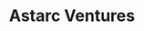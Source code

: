 ---
layout: firm_page
title: "Astarc Ventures"
id: "astarcventures.com"
permalink: "/astarcventuresastarcventures.com/"
website: "https://astarcventures.com"
offices: "Mumbai (India)"
investment_stages: "Pre-Seed, Seed, Series A"
portfolio_companies: "Rapido, Zypp Electric, Pixis, PharmEasy, Rooter, Jai Kisan, Purple Style Labs, Chingari, CREDR, tunehq.ai, Coutloot, Melorra, Dataloop, Home Capital, Blitz Logistics, Hailo, Freight Tiger, Money Club, MEDCORDS, Hyperloop One, Treedom, CytoReason, ION Energy, Ripple, SureClaim, Juno, Railofy, 9Stacks, Spyne, Lucidity, Findmeashoe, Infinite Analytics, Adonmo, Foyr, Liv.ai, School of Accelerated Learning, Repup, Koovers"
portfolio_link: "https://astarcventures.com/portfolio/"
investment_markets: "Auto-Tech, Mobility, Deep-Tech, AI, ML, Health-Tech, Gaming, Agri-Tech, E-commerce, Marketplaces, Fin-Tech, Logistics, Climate-Tech"
founded_year: "2015"
description: "Astarc Ventures is an early-stage, sector-agnostic venture capital fund. It invests in select technology companies globally, leveraging its operating experience across multiple industries to support early-stage growth. The firm focuses on strategic sectors aligned with Astarc Group and sector-agnostic themes."
linkedin: "https://www.linkedin.com/company/13582484/"
twitter: "https://twitter.com/AstarcVentures"
instagram: ""
team_page: "https://astarcventures.com/team/"
investor_type: "Venture Capital, Family Office"
crunchbase: "https://www.crunchbase.com/organization/astarcventures"
pitchbook: "https://pitchbook.com/profiles/investor/107889-58"

# SEO Optimization
meta_title: "Astarc Ventures - VC Firm - projectstartups.com"
meta_description: "Astarc Ventures, Astarc Ventures is an early-stage, sector-agnostic venture capital fund. It invests in select technology companies globally, leveraging its operating ..."
meta_keywords: "Astarc Ventures, Auto-Tech, Mobility, Deep-Tech, AI, ML, Health-Tech, Gaming, Agri-Tech, E-commerce, Marketplaces, Fin-Tech, Logistics, Climate-Tech, VC firm, venture capital, startup investor, projectstartups.com"
canonical_url: "https://vc.projectstartups.com/astarcventuresastarcventures.com/"
---